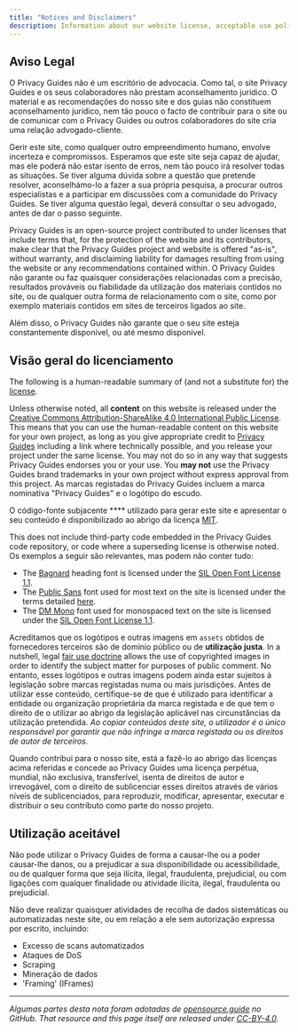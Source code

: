 ```yaml
---
title: "Notices and Disclaimers"
description: Information about our website license, acceptable use policy, and other important details.
---
```


## Aviso Legal

O Privacy Guides não é um escritório de advocacia. Como tal, o site Privacy Guides e os seus colaboradores não prestam aconselhamento jurídico. O material e as recomendações do nosso site e dos guias não constituem aconselhamento jurídico, nem tão pouco o facto de contribuir para o site ou de comunicar com o Privacy Guides ou outros colaboradores do site cria uma relação advogado-cliente.

Gerir este site, como qualquer outro empreendimento humano, envolve incerteza e compromissos. Esperamos que este site seja capaz de ajudar, mas ele poderá não estar isento de erros, nem tão pouco irá resolver todas as situações. Se tiver alguma dúvida sobre a questão que pretende resolver, aconselhámo-lo a fazer a sua própria pesquisa, a procurar outros especialistas e a participar em discussões com a comunidade do Privacy Guides. Se tiver alguma questão legal, deverá consultar o seu advogado, antes de dar o passo seguinte.

Privacy Guides is an open-source project contributed to under licenses that include terms that, for the protection of the website and its contributors, make clear that the Privacy Guides project and website is offered "as-is", without warranty, and disclaiming liability for damages resulting from using the website or any recommendations contained within. O Privacy Guides não garante ou faz quaisquer considerações relacionadas com a precisão, resultados prováveis ou fiabilidade da utilização dos materiais contidos no site, ou de qualquer outra forma de relacionamento com o site, como por exemplo materiais contidos em sites de terceiros ligados ao site.

Além disso, o Privacy Guides não garante que o seu site esteja constantemente disponível, ou até mesmo disponível.

## Visão geral do licenciamento

<div class="admonition danger" markdown>

The following is a human-readable summary of (and not a substitute for) the [license](https://github.com/privacyguides/privacyguides.org/blob/main/README.md#license).

</div>

Unless otherwise noted, all **content** on this website is released under the [Creative Commons Attribution-ShareAlike 4.0 International Public License](https://github.com/privacyguides/privacyguides.org/tree/main/LICENSE). This means that you can use the human-readable content on this website for your own project, as long as you give appropriate credit to [Privacy Guides](https://www.privacyguides.org) including a link where technically possible, and you release your project under the same license. You may not do so in any way that suggests Privacy Guides endorses you or your use. You **may not** use the Privacy Guides brand trademarks in your own project without express approval from this project. As marcas registadas do Privacy Guides incluem a marca nominativa "Privacy Guides" e o logótipo do escudo.

O código-fonte subjacente **** utilizado para gerar este site e apresentar o seu conteúdo é disponibilizado ao abrigo da licença [MIT](https://github.com/privacyguides/privacyguides.org/tree/main/LICENSE-CODE).

This does not include third-party code embedded in the Privacy Guides code repository, or code where a superseding license is otherwise noted. Os exemplos a seguir são relevantes, mas podem não conter tudo:

* The [Bagnard](https://github.com/privacyguides/brand/tree/67166ed8b641d8ac1837d0b75329e02ed4056704/fonts/Bagnard) heading font is licensed under the [SIL Open Font License 1.1](https://github.com/privacyguides/brand/blob/67166ed8b641d8ac1837d0b75329e02ed4056704/fonts/Bagnard/LICENSE.txt).
* The [Public Sans](https://github.com/privacyguides/brand/tree/67166ed8b641d8ac1837d0b75329e02ed4056704/fonts/Public%20Sans) font used for most text on the site is licensed under the terms detailed [here](https://github.com/privacyguides/brand/blob/67166ed8b641d8ac1837d0b75329e02ed4056704/fonts/Public%20Sans/LICENSE.txt).
* The [DM Mono](https://github.com/privacyguides/brand/tree/67166ed8b641d8ac1837d0b75329e02ed4056704/fonts/DM%20Mono) font used for monospaced text on the site is licensed under the [SIL Open Font License 1.1](https://github.com/privacyguides/brand/blob/67166ed8b641d8ac1837d0b75329e02ed4056704/fonts/DM%20Mono/LICENSE.txt).

Acreditamos que os logótipos e outras imagens em `assets` obtidos de fornecedores terceiros são de domínio público ou de **utilização justa**. In a nutshell, legal [fair use doctrine](https://copyright.gov/fair-use/more-info.html) allows the use of copyrighted images in order to identify the subject matter for purposes of public comment. No entanto, esses logótipos e outras imagens podem ainda estar sujeitos à legislação sobre marcas registadas numa ou mais jurisdições. Antes de utilizar esse conteúdo, certifique-se de que é utilizado para identificar a entidade ou organização proprietária da marca registada e de que tem o direito de o utilizar ao abrigo da legislação aplicável nas circunstâncias da utilização pretendida. *Ao copiar conteúdos deste site, o utilizador é o único responsável por garantir que não infringe a marca registada ou os direitos de autor de terceiros.*

Quando contribui para o nosso site, está a fazê-lo ao abrigo das licenças acima referidas e concede ao Privacy Guides uma licença perpétua, mundial, não exclusiva, transferível, isenta de direitos de autor e irrevogável, com o direito de sublicenciar esses direitos através de vários níveis de sublicenciados, para reproduzir, modificar, apresentar, executar e distribuir o seu contributo como parte do nosso projeto.

## Utilização aceitável

Não pode utilizar o Privacy Guides de forma a causar-lhe ou a poder causar-lhe danos, ou a prejudicar a sua disponibilidade ou acessibilidade, ou de qualquer forma que seja ilícita, ilegal, fraudulenta, prejudicial, ou com ligações com qualquer finalidade ou atividade ilícita, ilegal, fraudulenta ou prejudicial.

Não deve realizar quaisquer atividades de recolha de dados sistemáticas ou automatizadas neste site, ou em relação a ele sem autorização expressa por escrito, incluindo:

* Excesso de scans automatizados
* Ataques de DoS
* Scraping
* Mineração de dados
* 'Framing' (IFrames)

---

*Algumas partes desta nota foram adotadas de [opensource.guide](https://github.com/github/opensource.guide/blob/master/notices.md) no GitHub. That resource and this page itself are released under [CC-BY-4.0](https://creativecommons.org/licenses/by-sa/4.0).*
